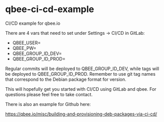 # qbee-ci-cd-example
CI/CD example for qbee.io

There are 4 vars that need to set under Settings -> CI/CD in GitLab:
﻿
- QBEE_USER=<your-username>
- QBEE_PW=<your-password>
- QBEE_GROUP_ID_DEV=<group-id-for-dev>
- QBEE_GROUP_ID_PROD=<group-id-for-prod>

Regular commits will be deployed to QBEE_GROUP_ID_DEV, while tags will be deployed to QBEE_GROUP_ID_PROD. 
Remember to use git tag names that correspond to the Debian package format for version.

This will hopefully get you started with CI/CD using GitLab and qbee. For questions please feel free to take contact.

There is also an example for Github here:

https://qbee.io/misc/building-and-provisioning-deb-packages-via-ci-cd/
